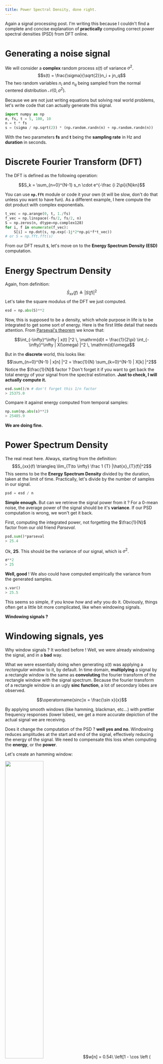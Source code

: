 ```yaml
---
title: Power Spectral Density, done right.
---
```


Again a signal processing post. I'm writing this because I couldn't find a complete and concise explanation of **practically** computing correct power spectral densities (PSD) from DFT online.

# Generating a noise signal

We will consider a **complex** random process $s(t)$ of variance $\sigma^2$.
$$s(t) = \frac{\sigma}{\sqrt{2}}n_i + jn_q$$
The two random variables $n_i$ and $n_q$ being sampled from the normal centered distribution $\mathcal{N}(0, \sigma^2)$.

Because we are not just writing equations but solving real world problems, let's write code that can actually generate this signal.

```python
import numpy as np
σ, fs, t = 5, 100, 10
n = t * fs
s = (sigma / np.sqrt(2)) * (np.random.randn(n) + np.random.randn(n))
```
With the two parameters **fs** and **t** being the **sampling rate** in Hz and **duration** in seconds.

# Discrete Fourier Transform (DFT)

The DFT is defined as the following operation:

$$S_k = \sum_{n=0}^{N-1} s_n \cdot e^{-\frac {i 2\pi}{N}kn}$$

You can use **`np.fft`** module or code it your own (it will be slow, don't do that unless you want to have fun). As a different example, I here compute the dot product with complex exponentials.

``` python
t_vec = np.arange(0, t, 1./fs)
f_vec = np.linspace(-fs/2, fs/2, n)
S = np.zeros(n, dtype=np.complex128)
for i, f in enumerate(f_vec):
    S[i] = np.dot(s, np.exp(-1j*2*np.pi*f*t_vec))
# or S = np.fft.fft(s)
```
From our DFT result **`S`**, let's move on to the **Energy Spectrum Density (ESD)** computation.
# Energy Spectrum Density
Again, from definition:
$$\bar{S}_{xx}(f) \triangleq \left |S(f) \right |^2 $$
Let's take the square modulus of the DFT we just computed.

```python
esd = np.abs(S)**2 
```
Now, this is supposed to be a density, which whole purpose in life is to be integrated to get some sort of energy. Here is the first little detail that needs attention. From [Parseval's theorem](https://en.wikipedia.org/wiki/Parseval%27s_theorem) we know that:

$$\int_{-\infty}^\infty | x(t) |^2 \, \mathrm{d}t  =  \frac{1}{2\pi} \int_{-\infty}^\infty | X(\omega) |^2 \, \mathrm{d}\omega$$

But in the **discrete** world, this looks like:
$$\sum_{n=0}^{N-1} | x[n] |^2  = \frac{1}{N} \sum_{k=0}^{N-1} | X[k] |^2$$
Notice the $\frac{1}{N}$ factor ? Don't forget it if you want to get back the total energy of your signal from the spectral estimation. **Just to check, I will actually compute it.**

```python
esd.sum()/n # don't forget this 1/n factor
> 25375.0
```

Compare it against energy computed from temporal samples:
```python
np.sum(np.abs(s)**2)
> 25485.9
```
**We are doing fine.**

# Power Spectrum Density
The real meat here. Always, starting from the definition:
$$S_{xx}(f) \triangleq \lim_{T\to \infty} \frac 1 {T}  |\hat{x}_{T}(f)|^2$$
This seems to be the **Energy Spectrum Density** divided by the duration, taken at the limit of time. Practically, let's divide by the number of samples in our signal.

```python
psd = esd / n
```
**Simple enough.** But can we retrieve the signal power from it ? For a 0-mean noise, the average power of the signal should be it's **variance**. If our PSD computation is wrong, we won't get it back. 

First, computing the integrated power, not forgetting the $\frac{1}{N}$ factor from our old friend *Parseval*.
```python
psd.sum()*parseval
> 25.4
```
Ok, **25**. This should be the variance of our signal, which is $\sigma^2$.
```python
σ**2
> 25
```
**Well, good** ! We also could have computed empirically the variance from the generated samples.
```python
s.var()
> 25.5
```
This seems so simple, if you know *how* and *why* you do it. Obviously, things often get a little bit more complicated, like when windowing signals.

**Windowing signals ?**

# Windowing signals, yes
Why window signals ? It worked before ! Well, we were already windowing the signal, and in a **bad** way. 

What we were essentially doing when generating $s(t)$ was applying a *rectangular window* to it, by default. In time domain, **multiplying** a signal by a rectangle window is the same as **convoluting** the fourier transform of the rectangle window with the signal spectrum. Because the fourier transform of a rectangle window is an ugly **sinc function**, a lot of secondary lobes are observed. 

$$\operatorname{sinc}x = \frac{\sin x}{x}$$

By applying smooth windows (like hamming, blackman, etc...) with prettier frequency responses (lower lobes), we get a more accurate depiction of the actual signal we are receiving.

Does it change the computation of the PSD ? **well yes and no**.
Windowing reduces amplitudes at the start and end of the signal, effectively reducing the energy of the signal. We need to compensate this loss when computing the **energy**, or the **power**. 

Let's create an hamming window:  


<img style="margin: 0 auto; width : 50%;" src="../../images/psd/ham.svg">
$$w[n] = 0.54\ \left[1 - \cos \left ( \frac{2 \pi n}{N} \right) \right]$$

```python
w = np.hamming(n)
```
And apply it to our signal.
```python
s *= w
```

Going back to the ESD computation, we simply (but nonetheless need) to normalize back with the energy ratio loss of the window if we were to integrate it. This, my friend, will annoy if you forget it.

```python
esd = np.abs(S)**2 
esd *= n/np.dot(w, w)
```
The ratio `n/np.dot(w, w)` effectively correct the energy lost, `n` being the rectangular window energy.

# Wrapping up
This seemed **so** simple, but still it had to be done correctly, accounting for the details and understanding them.

 I hope this writing was useful for you and, who knows, even for future me ?